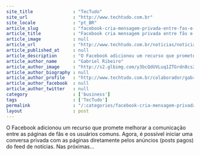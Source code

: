 ```yaml
---
site_title               : "TecTudo"
site_url                 : "http://www.techtudo.com.br"
site_locale              : "pt_BR"
article_slug             : "facebook-cria-mensagem-privada-entre-fas-e-paginas-a-partir-de-posts"
article_title            : "Facebook cria mensagem privada entre fãs e páginas a partir de posts"
article_image            : null
article_url              : "http://www.techtudo.com.br/noticias/noticia/2015/08/facebook-cria-mensagem-privada-entre-fas-e-paginas-partir-de-posts.html"
article_published_at     : null
article_description      : "O Facebook adicionou um recurso que promete melhorar a comunicação entre as páginas de fãs e os usuários comuns. Agora, é possível iniciar uma conversa privada com as páginas diretamente pelos anúncios (posts pagos) do feed de notícias. Nas próximas..."
article_author_name      : "Gabriel Ribeiro"
article_author_image     : "http://s2.glbimg.com/y3bcQdUVLuq1ZTGrdn8cs26Ygxg=/30x30/s2.glbimg.com/TueduYdZC521SHXsQ8SoIMkx9xo=/0x0:140x140/140x140/s.glbimg.com/po/tt2/f/original/2014/05/19/foto-techtudo.jpg"
article_author_biography : null
article_author_profile   : "http://www.techtudo.com.br/colaborador/gabriel-ribeiro.html"
article_author_facebook  : null
article_author_twitter   : null
category                 : ['business']
tags                     : ['TecTudo']
permalink                : "/:categories/facebook-cria-mensagem-privada-entre-fas-e-paginas-a-partir-de-posts/"
layout                   : post
---
```


O Facebook adicionou um recurso que promete melhorar a comunicação entre as páginas de fãs e os usuários comuns. Agora, é possível iniciar uma conversa privada com as páginas diretamente pelos anúncios (posts pagos) do feed de notícias. Nas próximas...
